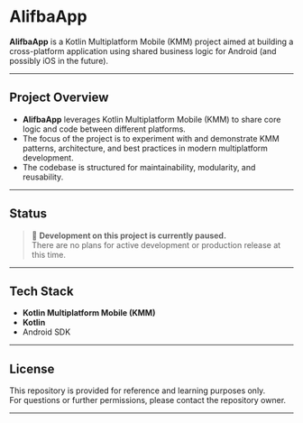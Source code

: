 # AlifbaApp

**AlifbaApp** is a Kotlin Multiplatform Mobile (KMM) project aimed at building a cross-platform application using shared business logic for Android (and possibly iOS in the future).

---

## Project Overview

- **AlifbaApp** leverages Kotlin Multiplatform Mobile (KMM) to share core logic and code between different platforms.
- The focus of the project is to experiment with and demonstrate KMM patterns, architecture, and best practices in modern multiplatform development.
- The codebase is structured for maintainability, modularity, and reusability.

---

## Status

> 🚧 **Development on this project is currently paused.**  
> There are no plans for active development or production release at this time.

---

## Tech Stack

- **Kotlin Multiplatform Mobile (KMM)**
- **Kotlin**
- Android SDK

---

## License

This repository is provided for reference and learning purposes only.  
For questions or further permissions, please contact the repository owner.

---
